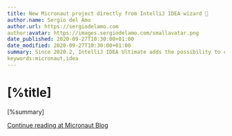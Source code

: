 ```yaml
---
title: New Micronaut project directly from IntelliJ IDEA wizard 🔗
author.name: Sergio del Amo
author.url: https://sergiodelamo.com
author:avatar: https://images.sergiodelamo.com/smallavatar.png 
date_published: 2020-09-27T10:30:00+01:00
date_modified: 2020-09-27T10:30:00+01:00
summary: Since 2020.2, IntelliJ IDEA Ultimate adds the possibility to create new Micronaut projects directly from the wizard.
keywords:micronaut,idea
---
```


# [%title]

[%summary]

[Continue reading at Micronaut Blog](https://micronaut.io/blog/2020-07-30-intellij-idea-new-project-micronaut.html)